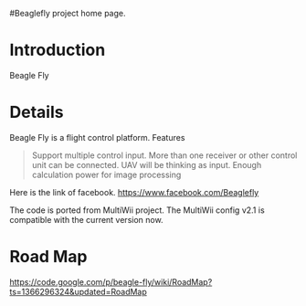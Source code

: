 #Beaglefly project home page.

# Introduction #

Beagle Fly


# Details #

Beagle Fly is a flight control platform.
Features
> Support multiple control input. More than one receiver or other control unit can be connected. UAV will be thinking as input.
> Enough calculation power for image processing

Here is the link of facebook.
https://www.facebook.com/Beaglefly

The code is ported from MultiWii project. The MultiWii config v2.1 is compatible with the current version now.

# Road Map #
https://code.google.com/p/beagle-fly/wiki/RoadMap?ts=1366296324&updated=RoadMap